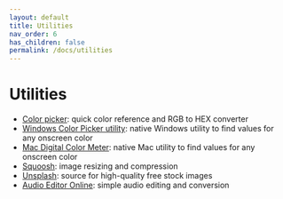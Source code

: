```yaml
---
layout: default
title: Utilities
nav_order: 6
has_children: false
permalink: /docs/utilities
---
```

# Utilities
- [Color picker](https://g.co/kgs/aUsQzS): quick color reference and RGB to HEX converter
- [Windows Color Picker utility](https://learn.microsoft.com/en-us/windows/powertoys/color-picker): native Windows utility to find values for any onscreen color
- [Mac Digital Color Meter](https://support.apple.com/en-ca/guide/digital-color-meter/welcome/mac): native Mac utility to find values for any onscreen color
- [Squoosh](https://squoosh.app): image resizing and compression
- [Unsplash](https://unsplash.com): source for high-quality free stock images
- [Audio Editor Online](https://editor.audio/): simple audio editing and conversion 
